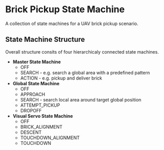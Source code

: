 # Brick Pickup State Machine

A collection of state machines for a UAV brick pickup scenario.

## State Machine Structure

Overall structure consits of four hierarchicaly connected state machines.

* **Master State Machine**
  * OFF
  * SEARCH - e.g. search a global area with a predefined pattern
  * ACTION - e.g. pickup and deliver brick
* **Global State Machine**
  * OFF
  * APPROACH
  * SEARCH - search local area around target global position
  * ATTEMPT_PICKUP
  * DROPOFF
* **Visual Servo State Machine**
  * OFF
  * BRICK_ALIGNMENT
  * DESCENT
  * TOUCHDOWN_ALIGNMENT
  * TOUCHDOWN
